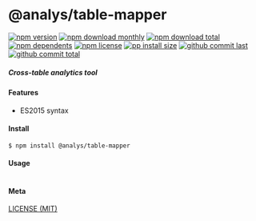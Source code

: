 # @analys/table-mapper

[![npm version][badge-npm-version]][url-npm]
[![npm download monthly][badge-npm-download-monthly]][url-npm]
[![npm download total][badge-npm-download-total]][url-npm]
[![npm dependents][badge-npm-dependents]][url-github]
[![npm license][badge-npm-license]][url-npm]
[![pp install size][badge-pp-install-size]][url-pp]
[![github commit last][badge-github-last-commit]][url-github]
[![github commit total][badge-github-commit-count]][url-github]

[//]: <> (Shields)
[badge-npm-version]: https://flat.badgen.net/npm/cell/@analys/table-mapper
[badge-npm-download-monthly]: https://flat.badgen.net/npm/dm/@analys/table-mapper
[badge-npm-download-total]:https://flat.badgen.net/npm/dt/@analys/table-mapper
[badge-npm-dependents]: https://flat.badgen.net/npm/dependents/@analys/table-mapper
[badge-npm-license]: https://flat.badgen.net/npm/license/@analys/table-mapper
[badge-pp-install-size]: https://flat.badgen.net/packagephobia/install/@analys/table-mapper
[badge-github-last-commit]: https://flat.badgen.net/github/last-commit/hoyeungw/analys
[badge-github-commit-count]: https://flat.badgen.net/github/commits/hoyeungw/analys

[//]: <> (Link)
[url-npm]: https://npmjs.org/package/@analys/table-mapper
[url-pp]: https://packagephobia.now.sh/result?p=@analys/table-mapper
[url-github]: https://github.com/hoyeungw/analys

##### Cross-table analytics tool

#### Features

- ES2015 syntax

#### Install
```console
$ npm install @analys/table-mapper
```

#### Usage
```js
```

#### Meta
[LICENSE (MIT)](/LICENSE)
